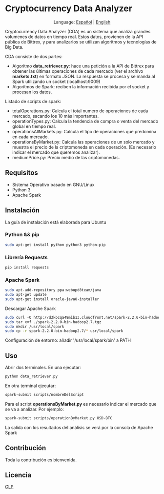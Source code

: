 # Cryptocurrency Data Analyzer

<p align="center">
  <span>Language:</span> 
  <a href="https://github.com/yevheniyku/Cryptocurrency-Data-Analizer">Español</a> |
  <a href="https://github.com/yevheniyku/Cryptocurrency-Data-Analizer/blob/master/english.md">English</a> 
</p>

Cryptocurrency Data Analyzer (CDA) es un sistema que analiza grandes volumenes de datos en tiempo real. Estos datos, provienen de la API pública de Bittrex, y para analizarlos se utilizan algoritmos y tecnologías de Big Data.

CDA consiste de dos partes:
- Algoritmo __data_retriever.py__: hace una petición a la API de Bittrex para obtener las últimas operaciones de cada mercado (ver el archivo __markets.txt__) en formato JSON. La respuesta se procesa y se manda al Spark utilizando un socket (localhost:9009)
- Algoritmos de Spark: reciben la información recibida por el socket y procesan los datos.   

Listado de scripts de spark:
- totalOperations.py: Calcula el total numero de operaciones de cada mercado, sacando los 10 más importantes.  
- operationTypes.py:  Calcula la tendencia de compra o venta del mercado global en tiempo real.
- operationsAllMarkets.py: Calcula el tipo de operaciones que predomina en cada mercado.
- operationsByMarket.py: Calcula las operaciones de un solo mercado y muestra el precio de la criptomoneda en cada operación. (Es necesario indicar el mercado que queremos analizar).
- mediumPrice.py: Precio medio de las criptomonedas.

## Requisitos
- Sistema Operativo basado en GNU/Linux
- Python 3
- Apache Spark


## Instalación
La guía de instalación está elaborada para Ubuntu
### Python && pip
```bash
sudo apt-get install python python3 python-pip
```

### Librería Requests
```bash
pip install requests
```

### Apache Spark
```bash
sudo apt­-add­-repository ppa:webupd8team/java
sudo apt-get update
sudo apt-get install oracle-java8-installer
```
Descargar Apache Spark
```bash
sudo curl ­-O http://d3kbcqa49mib13.cloudfront.net/spark­-2.2.0­-bin­-hadoop2.7.tgz
sudo tar xvf ./spark­-2.2.0­-bin­-hadoop2.7.tgz
sudo mkdir /usr/local/spark
sudo cp -r spark­-2.2.0­-bin­-hadoop2.7/* usr/local/spark
```
Configuración de entorno: añadir '/usr/local/spark/bin' a PATH

## Uso

Abrir dos terminales. En una ejecutar:
```bash
python data_retriever.py
```

En otra terminal ejecutar:
```bash
spark-submit scripts/nombreDelScript
```

Para el script __operationsByMarket.py__ es necesario indicar el mercado que se va a analizar. Por ejemplo:

```bash
spark-submit scripts/operationByMarket.py USD-BTC
```

La salida con los resultados del análisis se verá por la consola de Apache Spark

## Contribución
Toda la contribución es bienvenida.


## Licencia
[GLP](https://choosealicense.com/licenses/gpl-3.0/)
